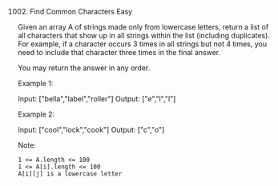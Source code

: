 1002. Find Common Characters
Easy

Given an array A of strings made only from lowercase letters, return a list of all characters that show up in all strings within the list (including duplicates).  For example, if a character occurs 3 times in all strings but not 4 times, you need to include that character three times in the final answer.

You may return the answer in any order.

 

Example 1:

Input: ["bella","label","roller"]
Output: ["e","l","l"]

Example 2:

Input: ["cool","lock","cook"]
Output: ["c","o"]

 

Note:

    1 <= A.length <= 100
    1 <= A[i].length <= 100
    A[i][j] is a lowercase letter

